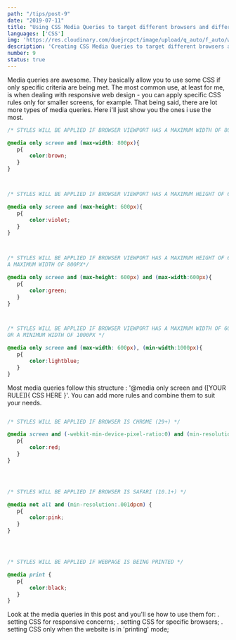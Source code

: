 ```yaml
---
path: "/tips/post-9"
date: "2019-07-11"
title: "Using CSS Media Queries to target different browsers and different devices"
languages: ['CSS']
img: 'https://res.cloudinary.com/duejrcpct/image/upload/q_auto/f_auto/w_1000/v1586600478/tips/9-1_zqr1tb.jpg'
description: 'Creating CSS Media Queries to target different browsers and different devices'
number: 9
status: true
---
```



Media queries are awesome. They basically allow you to use some CSS if only specific criteria are being met. The most common use, at least for me, is when dealing with responsive web design - you can apply specific CSS rules only for smaller screens, for example.
That being said, there are lot more types of media queries. Here i'll just show you the ones i use the most.

 ```css
/* STYLES WILL BE APPLIED IF BROWSER VIEWPORT HAS A MAXIMUM WIDTH OF 800PX */

@media only screen and (max-width: 800px){
    p{
        color:brown;
    }
}



/* STYLES WILL BE APPLIED IF BROWSER VIEWPORT HAS A MAXIMUM HEIGHT OF 600PX */

@media only screen and (max-height: 600px){
    p{
        color:violet;
    }
}



/* STYLES WILL BE APPLIED IF BROWSER VIEWPORT HAS A MAXIMUM HEIGHT OF 600PX AND
A MAXIMUM WIDTH OF 800PX*/

@media only screen and (max-height: 600px) and (max-width:600px){
    p{
        color:green;
    }
}



/* STYLES WILL BE APPLIED IF BROWSER VIEWPORT HAS A MAXIMUM WIDTH OF 600PX
OR A MINIMUM WIDTH OF 1000PX */

@media only screen and (max-width: 600px), (min-width:1000px){
    p{
        color:lightblue;
    }
}
 ```

Most media queries follow this structure : '@media only screen and ([YOUR RULE]){ CSS HERE }'. You can add more rules and combine them to suit your needs.

 ```css

/* STYLES WILL BE APPLIED IF BROWSER IS CHROME (29+) */

@media screen and (-webkit-min-device-pixel-ratio:0) and (min-resolution:.001dpcm) {
    p{
        color:red;
    }
}




/* STYLES WILL BE APPLIED IF BROWSER IS SAFARI (10.1+) */

@media not all and (min-resolution:.001dpcm) { 
    p{ 
        color:pink; 
    }
}




/* STYLES WILL BE APPLIED IF WEBPAGE IS BEING PRINTED */

@media print {
    p{
        color:black;
    }
}


 ```

Look at the media queries in this post and you'll se how to use them for: . setting CSS for responsive concerns; . setting CSS for specific browsers; . setting CSS only when the website is in 'printing' mode;